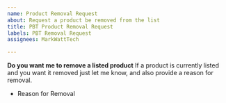 ```yaml
---
name: Product Removal Request
about: Request a product be removed from the list
title: PBT Product Removal Request
labels: PBT Removal Request
assignees: MarkWattTech

---
```


**Do you want me to remove a listed product**
If a product is currently listed and you want it removed just let me know, and also provide a reason for removal.

* Reason for Removal
